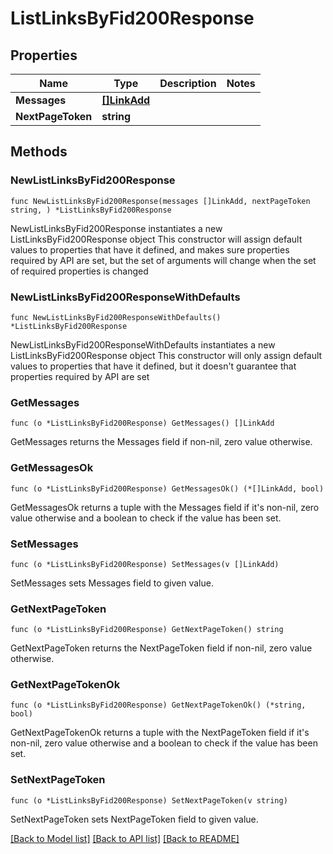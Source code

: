 # ListLinksByFid200Response

## Properties

Name | Type | Description | Notes
------------ | ------------- | ------------- | -------------
**Messages** | [**[]LinkAdd**](LinkAdd.md) |  | 
**NextPageToken** | **string** |  | 

## Methods

### NewListLinksByFid200Response

`func NewListLinksByFid200Response(messages []LinkAdd, nextPageToken string, ) *ListLinksByFid200Response`

NewListLinksByFid200Response instantiates a new ListLinksByFid200Response object
This constructor will assign default values to properties that have it defined,
and makes sure properties required by API are set, but the set of arguments
will change when the set of required properties is changed

### NewListLinksByFid200ResponseWithDefaults

`func NewListLinksByFid200ResponseWithDefaults() *ListLinksByFid200Response`

NewListLinksByFid200ResponseWithDefaults instantiates a new ListLinksByFid200Response object
This constructor will only assign default values to properties that have it defined,
but it doesn't guarantee that properties required by API are set

### GetMessages

`func (o *ListLinksByFid200Response) GetMessages() []LinkAdd`

GetMessages returns the Messages field if non-nil, zero value otherwise.

### GetMessagesOk

`func (o *ListLinksByFid200Response) GetMessagesOk() (*[]LinkAdd, bool)`

GetMessagesOk returns a tuple with the Messages field if it's non-nil, zero value otherwise
and a boolean to check if the value has been set.

### SetMessages

`func (o *ListLinksByFid200Response) SetMessages(v []LinkAdd)`

SetMessages sets Messages field to given value.


### GetNextPageToken

`func (o *ListLinksByFid200Response) GetNextPageToken() string`

GetNextPageToken returns the NextPageToken field if non-nil, zero value otherwise.

### GetNextPageTokenOk

`func (o *ListLinksByFid200Response) GetNextPageTokenOk() (*string, bool)`

GetNextPageTokenOk returns a tuple with the NextPageToken field if it's non-nil, zero value otherwise
and a boolean to check if the value has been set.

### SetNextPageToken

`func (o *ListLinksByFid200Response) SetNextPageToken(v string)`

SetNextPageToken sets NextPageToken field to given value.



[[Back to Model list]](../README.md#documentation-for-models) [[Back to API list]](../README.md#documentation-for-api-endpoints) [[Back to README]](../README.md)


